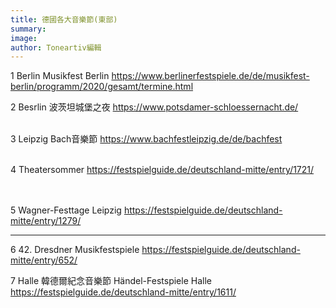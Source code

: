```yaml
---
title: 德國各大音樂節(東部)
summary: 
image: 
author: Toneartiv編輯
---
```

1
Berlin
Musikfest Berlin
https://www.berlinerfestspiele.de/de/musikfest-berlin/programm/2020/gesamt/termine.html
<br>


2
Besrlin
波茨坦城堡之夜
https://www.potsdamer-schloessernacht.de/<br>
<br>

3
Leipzig
Bach音樂節
https://www.bachfestleipzig.de/de/bachfest<br>
<br>

4
Theatersommer 
https://festspielguide.de/deutschland-mitte/entry/1721/<br>
<br>
<br>


5
Wagner-Festtage Leipzig
https://festspielguide.de/deutschland-mitte/entry/1279/
<hr>


6
42. Dresdner Musikfestspiele
https://festspielguide.de/deutschland-mitte/entry/652/


7
Halle
韓德爾紀念音樂節
Händel-Festspiele Halle
https://festspielguide.de/deutschland-mitte/entry/1611/